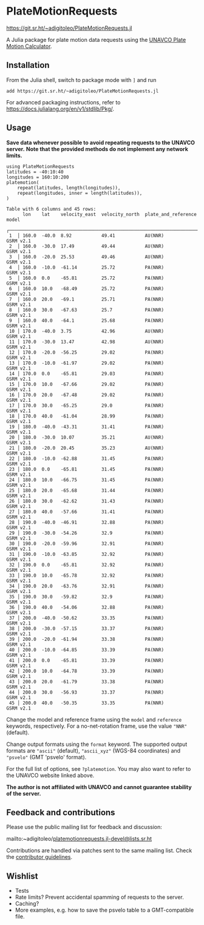 # PlateMotionRequests

https://git.sr.ht/~adigitoleo/PlateMotionRequests.jl

A Julia package for plate motion data requests using the [UNAVCO Plate Motion Calculator](
https://www.unavco.org/software/geodetic-utilities/plate-motion-calculator/plate-motion-calculator.html).


## Installation

From the Julia shell, switch to package mode with `]` and run

    add https://git.sr.ht/~adigitoleo/PlateMotionRequests.jl

For advanced packaging instructions, refer to <https://docs.julialang.org/en/v1/stdlib/Pkg/>.


## Usage

**Save data whenever possible to avoid repeating requests to the UNAVCO server.**
**Note that the provided methods do not implement any network limits.**

    using PlateMotionRequests
    latitudes = -40:10:40
    longitudes = 160:10:200
    platemotion(
        repeat(latitudes, length(longitudes)),
        repeat(longitudes, inner = length(latitudes)),
    )

    Table with 6 columns and 45 rows:
          lon    lat    velocity_east  velocity_north  plate_and_reference  model
        ┌────────────────────────────────────────────────────────────────────────────
     1  │ 160.0  -40.0  8.92           49.41           AU(NNR)              GSRM v2.1
     2  │ 160.0  -30.0  17.49          49.44           AU(NNR)              GSRM v2.1
     3  │ 160.0  -20.0  25.53          49.46           AU(NNR)              GSRM v2.1
     4  │ 160.0  -10.0  -61.14         25.72           PA(NNR)              GSRM v2.1
     5  │ 160.0  0.0    -65.81         25.72           PA(NNR)              GSRM v2.1
     6  │ 160.0  10.0   -68.49         25.72           PA(NNR)              GSRM v2.1
     7  │ 160.0  20.0   -69.1          25.71           PA(NNR)              GSRM v2.1
     8  │ 160.0  30.0   -67.63         25.7            PA(NNR)              GSRM v2.1
     9  │ 160.0  40.0   -64.1          25.68           PA(NNR)              GSRM v2.1
     10 │ 170.0  -40.0  3.75           42.96           AU(NNR)              GSRM v2.1
     11 │ 170.0  -30.0  13.47          42.98           AU(NNR)              GSRM v2.1
     12 │ 170.0  -20.0  -56.25         29.02           PA(NNR)              GSRM v2.1
     13 │ 170.0  -10.0  -61.97         29.02           PA(NNR)              GSRM v2.1
     14 │ 170.0  0.0    -65.81         29.03           PA(NNR)              GSRM v2.1
     15 │ 170.0  10.0   -67.66         29.02           PA(NNR)              GSRM v2.1
     16 │ 170.0  20.0   -67.48         29.02           PA(NNR)              GSRM v2.1
     17 │ 170.0  30.0   -65.25         29.0            PA(NNR)              GSRM v2.1
     18 │ 170.0  40.0   -61.04         28.99           PA(NNR)              GSRM v2.1
     19 │ 180.0  -40.0  -43.31         31.41           PA(NNR)              GSRM v2.1
     20 │ 180.0  -30.0  10.07          35.21           AU(NNR)              GSRM v2.1
     21 │ 180.0  -20.0  20.45          35.23           AU(NNR)              GSRM v2.1
     22 │ 180.0  -10.0  -62.88         31.45           PA(NNR)              GSRM v2.1
     23 │ 180.0  0.0    -65.81         31.45           PA(NNR)              GSRM v2.1
     24 │ 180.0  10.0   -66.75         31.45           PA(NNR)              GSRM v2.1
     25 │ 180.0  20.0   -65.68         31.44           PA(NNR)              GSRM v2.1
     26 │ 180.0  30.0   -62.62         31.43           PA(NNR)              GSRM v2.1
     27 │ 180.0  40.0   -57.66         31.41           PA(NNR)              GSRM v2.1
     28 │ 190.0  -40.0  -46.91         32.88           PA(NNR)              GSRM v2.1
     29 │ 190.0  -30.0  -54.26         32.9            PA(NNR)              GSRM v2.1
     30 │ 190.0  -20.0  -59.96         32.91           PA(NNR)              GSRM v2.1
     31 │ 190.0  -10.0  -63.85         32.92           PA(NNR)              GSRM v2.1
     32 │ 190.0  0.0    -65.81         32.92           PA(NNR)              GSRM v2.1
     33 │ 190.0  10.0   -65.78         32.92           PA(NNR)              GSRM v2.1
     34 │ 190.0  20.0   -63.76         32.91           PA(NNR)              GSRM v2.1
     35 │ 190.0  30.0   -59.82         32.9            PA(NNR)              GSRM v2.1
     36 │ 190.0  40.0   -54.06         32.88           PA(NNR)              GSRM v2.1
     37 │ 200.0  -40.0  -50.62         33.35           PA(NNR)              GSRM v2.1
     38 │ 200.0  -30.0  -57.15         33.37           PA(NNR)              GSRM v2.1
     39 │ 200.0  -20.0  -61.94         33.38           PA(NNR)              GSRM v2.1
     40 │ 200.0  -10.0  -64.85         33.39           PA(NNR)              GSRM v2.1
     41 │ 200.0  0.0    -65.81         33.39           PA(NNR)              GSRM v2.1
     42 │ 200.0  10.0   -64.78         33.39           PA(NNR)              GSRM v2.1
     43 │ 200.0  20.0   -61.79         33.38           PA(NNR)              GSRM v2.1
     44 │ 200.0  30.0   -56.93         33.37           PA(NNR)              GSRM v2.1
     45 │ 200.0  40.0   -50.35         33.35           PA(NNR)              GSRM v2.1

Change the model and reference frame using the `model` and `reference` keywords,
respectively. For a no-net-rotation frame, use the value `"NNR"` (default).

Change output formats using the `format` keyword.
The supported output formats are `"ascii"` (default),
`"ascii_xyz"` (WGS-84 coordinates) and `"psvelo"` (GMT 'psvelo' format).

For the full list of options, see `?platemotion`.
You may also want to refer to the UNAVCO website linked above.

**The author is not affiliated with UNAVCO and cannot guarantee stability of the server.**


## Feedback and contributions

Please use the public mailing list for feedback and discussion:

mailto:~adigitoleo/platemotionrequests.jl-devel@lists.sr.ht

Contributions are handled via patches sent to the same mailing list.
Check the [contributor guidelines](CONTRIBUTING.md).


## Wishlist

- Tests
- Rate limits? Prevent accidental spamming of requests to the server.
- Caching?
- More examples, e.g. how to save the psvelo table to a GMT-compatible file.
